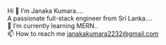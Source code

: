  Hi 👋 I’m Janaka Kumara....  
 A passionate full-stack engineer from Sri Lanka....  
🌱 I’m currently learning MERN..  
📫 How to reach me janakakumara2232@gmail.com

<!---
Janaka-sns/Janaka-sns is a ✨ special ✨ repository because its `README.md` (this file) appears on your GitHub profile.
You can click the Preview link to take a look at your changes.
--->
